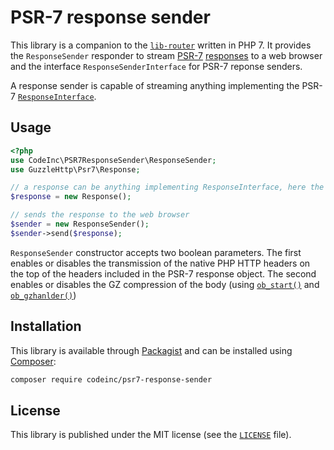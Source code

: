 # PSR-7 response sender

This library is a companion to the [`lib-router`](https://github.com/CodeIncHQ/lib-router) written in PHP 7. It provides the `ResponseSender` responder to stream [PSR-7](https://www.php-fig.org/psr/psr-7/) [responses](https://www.php-fig.org/psr/psr-7/#33-psrhttpmessageresponseinterface) to a web browser and the interface `ResponseSenderInterface` for PSR-7 reponse senders. 

A response sender is capable of streaming anything implementing the PSR-7 [`ResponseInterface`](https://www.php-fig.org/psr/psr-7/#33-psrhttpmessageresponseinterface).

## Usage

```php
<?php
use CodeInc\PSR7ResponseSender\ResponseSender;
use GuzzleHttp\Psr7\Response;

// a response can be anything implementing ResponseInterface, here the Guzzle implementation
$response = new Response();

// sends the response to the web browser
$sender = new ResponseSender();
$sender->send($response);
```

`ResponseSender` constructor accepts two boolean parameters. The first enables or disables the transmission of the native PHP HTTP headers on the top of the headers included in the PSR-7 response object. The second enables or disables the GZ compression of the body (using [`ob_start()`](http://php.net/manual/function.ob-start.php) and [`ob_gzhanlder()`](http://php.net/manual/function.ob-gzhandler.php))   

## Installation

This library is available through [Packagist](https://packagist.org/packages/codeinc/psr7-response-sender) and can be installed using [Composer](https://getcomposer.org/): 

```bash
composer require codeinc/psr7-response-sender
```

## License 
This library is published under the MIT license (see the [`LICENSE`](LICENSE) file).


